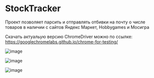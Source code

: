 # StockTracker

Проект позволяет парсить и отправлять отбивки на почту о числе товаров в наличии с сайтов Яндекс Маркет, Hobbygames и Мосигра

Скачать актуальую версию ChromeDriver можно по ссылке: https://googlechromelabs.github.io/chrome-for-testing/

![image](https://github.com/user-attachments/assets/5838e70b-8c80-4aa7-a3e5-b36df5f406e9)

![image](https://github.com/user-attachments/assets/afff0e4c-049d-42b4-93ad-abf51fcdab93)

![image](https://github.com/user-attachments/assets/0cf888b7-0c51-44d7-a4c6-9d1794b70ebd)
